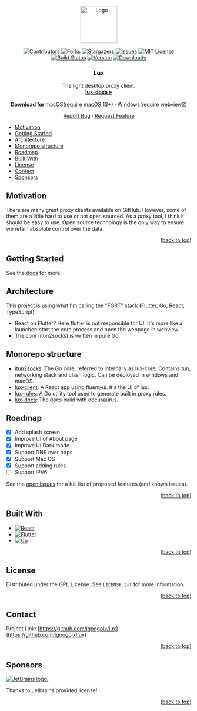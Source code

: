 <a name="readme-top"></a>

<br />
<div align="center">
  <a href="https://github.com/igoogolx/lux">
    <img src="assets/logo.png" alt="Logo" width="100" height="100">
  </a>

[![Contributors][contributors-shield]][contributors-url]
[![Forks][forks-shield]][forks-url]
[![Stargazers][stars-shield]][stars-url]
[![Issues][issues-shield]][issues-url]
[![MIT License][license-shield]][license-url]
[![Build Status][build-shield]][build-url]
[![Version][version-shield]][version-url]
[![Downloads][downloads-shield]][downloads-url]

<h3 align="center">Lux</h3>
The light desktop proxy client.
<br />
<a href="https://igoogolx.github.io/lux-docs/"><strong>lux-docs »</strong></a>
<br />
<br />
<b>Download for </b>
macOS(require macOS 13+)
·
Windows(require  <a href="https://developer.microsoft.com/en-us/microsoft-edge/webview2">webview2</a>)

<br />
  <p align="center">
    <a href="https://github.com/igoogolx/lux/issues">Report Bug</a>
    ·
    <a href="https://github.com/igoogolx/lux/issues">Request Feature</a>
  </p>
</div>



- [Motivation](#motivation)
- [Getting Started](#getting-started)
- [Architecture](#architecture)
- [Monorepo structure](#monorepo-structure)
- [Roadmap](#roadmap)
- [Built With](#built-with)
- [License](#license)
- [Contact](#contact)
- [Sponsors](#sponsors)



## Motivation

There are many great proxy clients available on GitHub. However, some of them are a little hard to use or not open sourced.
As a proxy tool, I think it should be easy to use. Open source technology is the only way to ensure we retain absolute control over the data.



<p align="right">(<a href="#readme-top">back to top</a>)</p>


<!-- GETTING STARTED -->
## Getting Started

See the [docs](https://igoogolx.github.io/lux-docs/docs/category/getting-started) for more.





## Architecture

This project is using what I'm calling the "FGRT" stack (Flutter, Go, React, TypeScript).

* React on Flutter? Here flutter is not responsible for UI. It's more like a launcher: 
  start the core process and open the webpage in webview.
* The core (itun2socks) is written in pure Go.


## Monorepo structure
* [itun2socks](https://github.com/igoogolx/itun2socks):  The Go core, referred to internally as lux-core. Contains tun, networking stack and clash logic. Can be deployed in windows and macOS. 
* [lux-client](https://github.com/igoogolx/lux-client):  A React app using fluent-ui. It's the UI of lux.
* [lux-rules](https://github.com/igoogolx/lux-rules): A Go utility tool used to generate built in proxy rules.
* [lux-docs](https://github.com/igoogolx/lux-docs): The docs build with docusaurus.

## Roadmap

- [x] Add splash screen
- [x] Improve UI of About page
- [x] Improve UI Dark mode
- [x] Support DNS over https
- [x] Support Mac OS
- [x] Support adding rules
- [ ] Support IPV6

See the [open issues](https://github.com/igoogolx/lux/issues) for a full list of proposed features (and known issues).

<p align="right">(<a href="#readme-top">back to top</a>)</p>



## Built With

* [![React][React.js]][React-url]
* [![Flutter][Flutter]][Flutter-url]
* [![Go][Go.dev]][Golang-url]

<p align="right">(<a href="#readme-top">back to top</a>)</p>


<!-- LICENSE -->
## License

Distributed under the GPL License. See `LICENSE.txt` for more information.

<p align="right">(<a href="#readme-top">back to top</a>)</p>



<!-- CONTACT -->
## Contact

Project Link: [https://github.com/igoogolx/lux](https://github.com/igoogolx/lux)

<p align="right">(<a href="#readme-top">back to top</a>)</p>



<!-- Sponsors -->
## Sponsors

<a href="https://jb.gg/OpenSourceSupport">
<img src="https://resources.jetbrains.com/storage/products/company/brand/logos/jetbrains.png" alt="JetBrains logo.">
</a>

Thanks to Jetbrains provided license!

<p align="right">(<a href="#readme-top">back to top</a>)</p>


[contributors-shield]: https://img.shields.io/github/contributors/igoogolx/lux.svg
[contributors-url]: https://github.com/igoogolx/lux/graphs/contributors
[forks-shield]: https://img.shields.io/github/forks/igoogolx/lux.svg
[forks-url]: https://github.com/igoogolx/lux/network/members
[stars-shield]: https://img.shields.io/github/stars/igoogolx/lux.svg
[stars-url]: https://github.com/igoogolx/lux/stargazers
[issues-shield]: https://img.shields.io/github/issues/igoogolx/lux.svg
[issues-url]: https://github.com/igoogolx/lux/issues
[license-shield]: https://img.shields.io/github/license/igoogolx/lux.svg
[license-url]: https://github.com/igoogolx/lux/blob/master/LICENSE
[build-shield]: https://github.com/igoogolx/lux/actions/workflows/build.yml/badge.svg
[build-url]: https://github.com/igoogolx/lux/actions/workflows/build.yml
[version-shield]: https://img.shields.io/github/v/release/igoogolx/lux
[version-url]: https://github.com/igoogolx/lux/releases

[downloads-shield]: https://img.shields.io/github/downloads/igoogolx/lux/total
[downloads-url]: https://github.com/igoogolx/lux/releases

[React.js]: https://img.shields.io/badge/React-20232A?logo=react&logoColor=61DAFB
[React-url]: https://reactjs.org/
[Flutter]: https://img.shields.io/badge/Flutter-%2302569B.svg?logo=flutter&logoColor=61DAFB
[Flutter-url]: https://flutter.dev/
[Go.dev]: https://img.shields.io/badge/Go-20232A?logo=go&logoColor=61DAFB
[Golang-url]: https://go.dev/
[Node-url]: https://nodejs.org/
